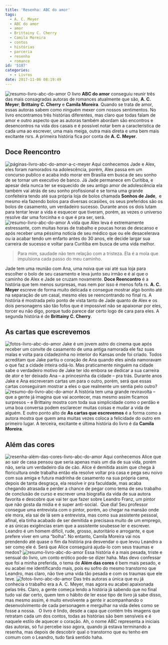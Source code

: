 ```yaml
---
title: 'Resenha: ABC do amor'
tags:
  - A. C. Meyer
  - ABC do amor
  - amor
  - Brittainy C. Cherry
  - Camila Moreira
  - contos
  - histórias
  - parceria
  - resenha
  - romance
id: '5187'
categories:
  - - Livros
date: 2017-11-06 08:19:49
---
```


![resumo-livro-abc-do-amor](http://natalia.blog.br/wp-content/uploads/2017/11/resenha-livro-abc-do-amor.jpg) O livro **ABC do amor** conseguiu reunir três das mais consagradas autoras de romances atualmente que são, **A. C. Meyer**; **Brittainy C. Cherry** e **Camila Moreira**. Quando se trata de amor, essas autoras sabem como ninguém mexer com nossos sentimentos. No livro encontramos três histórias diferentes, mas claro que todas falam de amor e outro aspecto que as autoras também abordam são encontros e desencontros na vida dos casais e é possível notar bem a característica de cada uma ao escrever, uma mais meiga, outra mais direta e uma bem mais excitante rsrs. A primeira história fica por conta de **A. C. Meyer**.

## Doce Reencontro

![páginas-livro-abc-do-amor-a-c-meyer](http://natalia.blog.br/wp-content/uploads/2017/11/livro-abc-do-amor-doce-encontro-resenha.jpg) Aqui conhecemos Jade e Alex, eles foram namorados na adolescência, porém, Alex passa em um concurso publico e acaba indo morar em Brasília em busca de seu sonho de se tornar um executivo de banco. Já Jade permanece em Curitiba, e apesar dela nunca ter se esquecido de seu antigo amor de adolescência ela também vai atrás de seu sonho profissional e se torna uma grande confeiteira tendo até sua própria loja de bolos chamada **Sonhos de Jade**,  e mesmo ela fazendo bolos para diversas ocasiões, os seus preferidos são os bolos de casamento, um verdadeiro sucesso. Durante anos os dois lutam para tentar levar a vida e esquecer que tiveram, porém, as vezes o universo resolve dar uma forcinha e o que é pra ser, será. ![resumo-livro-abc-do-amor](http://natalia.blog.br/wp-content/uploads/2017/11/capa-livro-abc-do-amor.jpg) A vida que Alex leva é extremamente estressante, com muitas horas de trabalho e poucas horas de descanso e após receber uma péssima noticia de seu médico que ou ele desacelerava ou ia acabar tendo um enfarto antes do 30 anos, ele decide largar sua carreira de sucesso e voltar para Curitiba em busca de uma vida melhor.

> Para mim, saudade não tem relação com a tristeza. Ela é a mola que impulsiona cada passo do meu caminho.

Jade tem uma reunião com Ana, uma noiva que vai até sua loja para escolher o bolo de seu casamento e leva junto seu irmão e é aí que o caminho de Alex e Jade se cruzam novamente. **Doce Reencontro** é a história que tem menos surpresas, mas nem por isso é menos fofa rs. **A. C. Meyer** escreve de forma muito delicada e consegue mostrar algo bonito até na separação de um casal, mesmo eles se reencontrando no final rs. A história é mostrada pelo ponto de vista tanto de Jade quanto de Alex e os dois personagens são tão fofos que é impossível não se apaixonar por eles, torcer eu não digo, porque tudo parece dar certo logo de cara para eles. A segunda história é de **Brittainy C. Cherry**.

## As cartas que escrevemos

![fotos-livro-abc-do-amor](http://natalia.blog.br/wp-content/uploads/2017/11/livro-abc-do-amor-as-cartas-que-escrevemos.jpg) Jake é um jovem astro do cinema que após receber um convite de casamento de uma antiga namorada ele faz suas malas e volta para cidadezinha no interior do Kansas onde foi criado. Todos acreditam que Jake partiu o coração de Ana quando eles ainda namoravam o que faz a cidade inteira odiá-lo. Mas praticamente ninguém na cidade sabe o verdadeiro motivo de Jake ter ido embora se dedicar a sua carreira de ator e ter deixado Ana – a princesinha da cidade – pra trás. Durante anos Jake e Ana escreveram cartas um para o outro, porém, será que essas cartas conseguiram mostrar a eles o que realmente um sentia pelo outro? ![resumo-do-livro-abc-do-amor](http://natalia.blog.br/wp-content/uploads/2017/11/lombada-livro-abc-do-amor.jpg) A história tem uma grande reviravolta – que a gente já imagina que vai acontecer, mas mesmo assim ficamos surpresos – e Brittainy mostra com toda sua simplicidade como o perdão e uma boa conversa podem esclarecer muitas coisas e mudar a vida de alguém. E outro ponto alto de **As cartas que escrevemos** é a forma como a autora mostra que quem ama muitas vezes coloca a felicidade do outro em primeiro lugar. A terceira, excitante e última história do livro é da **Camila Moreira**.

## Além das cores

![resenha-além-das-cores-livro-abc-do-amor](http://natalia.blog.br/wp-content/uploads/2017/11/livro-abc-do-amor-além-das-cores.jpg) Aqui conhecemos Alice que ao sair de casa pensou que seria apenas mais um dia de sua vida, porém não, seria um verdadeiro dia de cão. Alice é demitida assim que chega à floricultura onde trabalha então ela resolve voltar pra casa e pega seu noivo com sua amiga e futura madrinha de casamento na sua própria cama, depois de tanta desgraça, ela resolve ir pra faculdade, mas acaba chegando atrasada e perder a chance de pegar como tema de seu trabalho de conclusão de curso e escrever uma biografia da vida de sua autora favorita e descobre que vai ter que fazer sobre Leandro Franz, um pintor que não gosta da mídia e é super anti-social.  Que dia! Seu professor consegue uma entrevista com o pintor, porém, ao chegar na mansão onde ele mora, ela sai de lá sem a entrevista, mas como sua assistente pessoal, afinal, ela tinha acabado de ser demitida e precisava muito de um emprego, e as únicas exigências eram que a assistente soubesse ler e escrever. Leandro é um homem difícil, rude, grosso, autoritário e arrogante, e que prefere viver em uma “bolha”. No entanto, Camila Moreira vai nos prendendo até quase o fim da história pra desvendar o que levou Leandro a ser como ele é. Será que Alice conseguirá ajuda-lo com seus traumas e medos? ![resumo-livro-abc-do-amor](http://natalia.blog.br/wp-content/uploads/2017/11/contra-capa-livro-abc-do-amor.jpg) Essa história é a mais pesada, triste e sensual do livro, um conto erótico pode-se dizer haha. Mas devo confessar que foi a minha preferida, o tema de **Além das cores** é bem mais pesado, e eu acabei me identificando mais, pois eu sofro do mesmo transtorno que Leandro, mas claro, não tive uma vida tão pesada e com os traumas que ele teve. ![fotos-livro-abc-do-amor](http://natalia.blog.br/wp-content/uploads/2017/11/resumo-livro-abc-do-amor.jpg) Das três autoras a única que eu já conhecia o trabalho era a A. C. Meyer, mas agora eu acabei apaixonada pelas três. Claro, a gente começa lendo a história já sabendo que no final tudo vai dar certo, quem tem o hábito de ler esse tipo de livro já sabe disso, mas mesmo assim, é muito envolvente a gente ir acompanhando o desenvolvimento de cada personagem e mergulhar na vida deles como se fosse a nossa.   O livro é lindo, desde a capa que contém três imagens que retratam cada um dos contos, todas as histórias são bem sensíveis e é naquele estilo de aquecer o coração. Ah, o nome ABC representa a iniciais das autoras, só fui percebe isso agora, quando já estava terminando a resenha, mas depois de descobrir qual o transtorno que eu tenho em comum com o Leandro, tudo fará sentido haha.